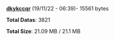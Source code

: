 [**dkykccqr**](/data/dkykccqr.txt) (19/11/22 - 06:39)- 15561 bytes

**Total Datas**: 3821

**Total Size**: 21.09 MB / 21.1 MB